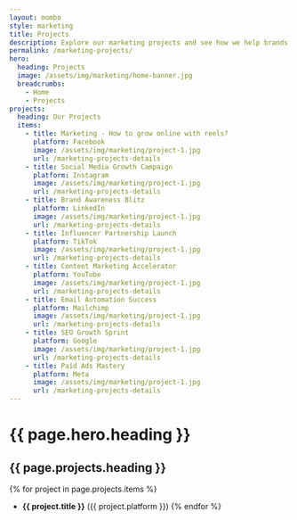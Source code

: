 ```yaml
---
layout: mombo
style: marketing
title: Projects
description: Explore our marketing projects and see how we help brands grow online.
permalink: /marketing-projects/
hero:
  heading: Projects
  image: /assets/img/marketing/home-banner.jpg
  breadcrumbs:
    - Home
    - Projects
projects:
  heading: Our Projects
  items:
    - title: Marketing - How to grow online with reels?
      platform: Facebook
      image: /assets/img/marketing/project-1.jpg
      url: /marketing-projects-details
    - title: Social Media Growth Campaign
      platform: Instagram
      image: /assets/img/marketing/project-1.jpg
      url: /marketing-projects-details
    - title: Brand Awareness Blitz
      platform: LinkedIn
      image: /assets/img/marketing/project-1.jpg
      url: /marketing-projects-details
    - title: Influencer Partnership Launch
      platform: TikTok
      image: /assets/img/marketing/project-1.jpg
      url: /marketing-projects-details
    - title: Content Marketing Accelerator
      platform: YouTube
      image: /assets/img/marketing/project-1.jpg
      url: /marketing-projects-details
    - title: Email Automation Success
      platform: Mailchimp
      image: /assets/img/marketing/project-1.jpg
      url: /marketing-projects-details
    - title: SEO Growth Sprint
      platform: Google
      image: /assets/img/marketing/project-1.jpg
      url: /marketing-projects-details
    - title: Paid Ads Mastery
      platform: Meta
      image: /assets/img/marketing/project-1.jpg
      url: /marketing-projects-details
---
```


# {{ page.hero.heading }}

## {{ page.projects.heading }}

{% for project in page.projects.items %}
- **{{ project.title }}** ({{ project.platform }})
{% endfor %}
